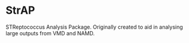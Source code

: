 StrAP
=====

STReptococcus Analysis Package. Originally created to aid in analysing large outputs from VMD and NAMD.
